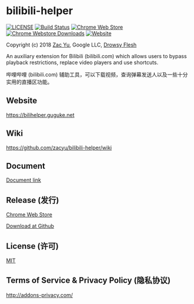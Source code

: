 # bilibili-helper

[![LICENSE](https://img.shields.io/github/license/mashape/apistatus.svg)](LICENSE)
[![Build Status](https://img.shields.io/travis/zacyu/bilibili-helper.svg)](https://travis-ci.org/zacyu/bilibili-helper)
[![Chrome Web Store](https://img.shields.io/chrome-web-store/v/kpbnombpnpcffllnianjibmpadjolanh.svg)](https://chrome.google.com/webstore/detail/kpbnombpnpcffllnianjibmpadjolanh)
[![Chrome Webstore Downloads](https://img.shields.io/chrome-web-store/d/kpbnombpnpcffllnianjibmpadjolanh.svg)](https://chrome.google.com/webstore/detail/kpbnombpnpcffllnianjibmpadjolanh)
[![Website](https://img.shields.io/website-up-down-green-red/http/bilihelper.guguke.net.svg)](https://bilihelper.guguke.net/)

Copyright (c) 2018 [Zac Yu](mailto:me@zacyu.com), Google LLC, [Drowsy Flesh](mailto:jjj201200@gmail.com)

An auxiliary extension for Bilibili (bilibili.com) which allows users to bypass playback restrictions, replace video players and use shortcuts.

哔哩哔哩 (bilibili.com) 辅助工具，可以下载视频，查询弹幕发送人以及一些十分实用的直播区功能。

## Website

https://bilihelper.guguke.net

## Wiki

https://github.com/zacyu/bilibili-helper/wiki

## Document

[Document link](./docs/main.md)

## Release (发行)

[Chrome Web Store](https://chrome.google.com/webstore/detail/kpbnombpnpcffllnianjibmpadjolanh)

[Download at Github ](https://github.com/zacyu/bilibili-helper/releases)

## License (许可)

[MIT](LICENSE)

## Terms of Service & Privacy Policy (隐私协议)

http://addons-privacy.com/